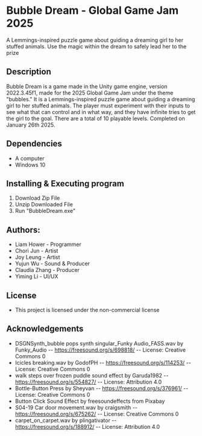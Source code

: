 # Bubble Dream - Global Game Jam 2025
A Lemmings-inspired puzzle game about guiding a dreaming girl to her stuffed animals. Use the magic within the dream to safely lead her to the prize

## Description
Bubble Dream is a game made in the Unity game engine, version 2022.3.45f1, made for the 2025 Global Game Jam under the theme "bubbles." It is a Lemmings-inspired puzzle game about guiding a dreaming girl to her stuffed animals. The player must experiment with their inputs to see what that can control and in what way, and they have infinite tries to get the girl to the goal. There are a total of 10 playable levels. Completed on January 26th 2025. 

## Dependencies
- A computer
- Windows 10

## Installing & Executing program
1. Download Zip File
2. Unzip Downloaded File
3. Run "BubbleDream.exe"

## Authors:
- Liam Hower - Programmer
- Chori Jun - Artist
- Joy Leung - Artist
- Yujun Wu - Sound & Producer
- Claudia Zhang - Producer
- Yiming Li - UI/UX

## License
- This project is licensed under the non-commercial license

## Acknowledgements
- DSGNSynth_bubble pops synth singular_Funky Audio_FASS.wav by Funky_Audio -- https://freesound.org/s/698818/ -- License: Creative Commons 0
- Icicles breaking.wav by GodofPH -- https://freesound.org/s/114253/ -- License: Creative Commons 0
- walk steps over frozen puddle sound effect by Garuda1982 -- https://freesound.org/s/554827/ -- License: Attribution 4.0
- Bottle-Button Press by Sheyvan -- https://freesound.org/s/376961/ -- License: Creative Commons 0
- Button Click Sound Effect by freesoundeffects from Pixabay
- S04-19 Car door movement.wav by craigsmith -- https://freesound.org/s/675262/ -- License: Creative Commons 0
- carpet_on_carpet.wav by plingativator -- https://freesound.org/s/188912/ -- License: Attribution 4.0

